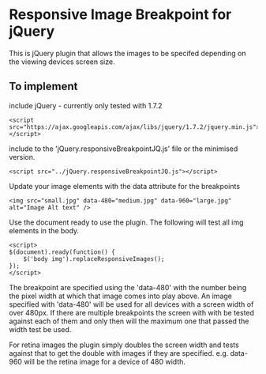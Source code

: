 Responsive Image Breakpoint for jQuery
======================================

This is jQuery plugin that allows the images to be specifed depending on the viewing devices screen size.

To implement 
------------

include jQuery - currently only tested with 1.7.2

	<script src="https://ajax.googleapis.com/ajax/libs/jquery/1.7.2/jquery.min.js"></script>

include to the 'jQuery.responsiveBreakpointJQ.js' file or the minimised version.

	<script src="../jQuery.responsiveBreakpointJQ.js"></script>
	
Update your image elements with the data attribute for the breakpoints

	<img src="small.jpg" data-480="medium.jpg" data-960="large.jpg" alt="Image Alt text" />

Use the document ready to use the plugin. The following will test all img elements in the body.

	<script>
	$(document).ready(function() {
		$('body img').replaceResponsiveImages();
	});
	</script>

The breakpoint are specified using the 'data-480' with the number being the pixel width at which that image comes into play above. An image specified with 'data-480' will be used for all devices with a screen width of over 480px. If there are multiple breakpoints the screen with with be tested against each of them and only then will the maximum one that passed the width test be used.

For retina images the plugin simply doubles the screen width and tests against that to get the double with images if they are specified. e.g. data-960 will be the retina image for a device of 480 width.




